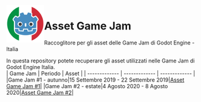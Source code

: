 <img src="Logo-GE-I.png" align="left" width="100" height="100">  

# Asset Game Jam
Raccoglitore per gli asset delle Game Jam di Godot Engine - Italia  
  
In questa repository potete recuperare gli asset utilizzati nelle Game Jam di Godot Engine Italia.  
| Game Jam | Periodo | Asset |
| ------------- | ------------- | ------------- |
|Game Jam #1 - autunno|15 Settembre 2019 - 22 Settembre 2019|[Asset Game Jam #1](https://github.com/godot-italia/asset-game-jam/tree/master/Game%20Jam%20%231)|
|Game Jam #2 - estate|4 Agosto 2020 - 8 Agosto 2020|[Asset Game Jam #2](https://github.com/godot-italia/asset-game-jam/tree/master/Game%20Jam%20%232)|
